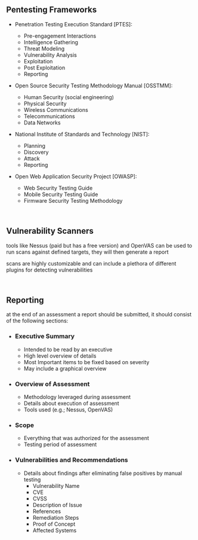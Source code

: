 ## Pentesting Frameworks

- Penetration Testing Execution Standard [PTES]:
	-  Pre-engagement Interactions
	- Intelligence Gathering
	- Threat Modeling
	- Vulnerability Analysis 
	- Exploitation
	- Post Exploitation
	- Reporting

- Open Source Security Testing Methodology Manual [OSSTMM]:
	- Human Security (social engineering)
	-  Physical Security
	- Wireless Communications
	- Telecommunications
	- Data Networks

- National Institute of Standards and Technology [NIST]: 
	- Planning
	- Discovery
	- Attack
	- Reporting

- Open Web Application Security Project [OWASP]:
	- Web Security Testing Guide
	- Mobile Security Testing Guide
	- Firmware Security Testing Methodology

<br>


## Vulnerability Scanners

tools like Nessus (paid but has a free version) and OpenVAS can be used to run scans against defined targets, they will then generate a report

scans are highly customizable and can include a plethora of different plugins for detecting vulnerabilities

<br>


## Reporting

at the end of an assessment a report should be submitted, it should consist of the following sections:

- ### Executive Summary
	- Intended to be read by an executive
	- High level overview of details
	- Most Important items to be fixed based on severity
	- May include a graphical overview

- ### Overview of Assessment
	- Methodology leveraged during assessment
	- Details about execution of assessment
	- Tools used (e.g.; Nessus, OpenVAS)

- ### Scope
	- Everything that was authorized for the assessment 
	- Testing period of assessment

- ### Vulnerabilities and Recommendations
	- Details about findings after eliminating false positives by manual testing
		- Vulnerability Name
		- CVE
		- CVSS 
		- Description of Issue
		- References
		- Remediation Steps
		- Proof of Concept
		- Affected Systems



